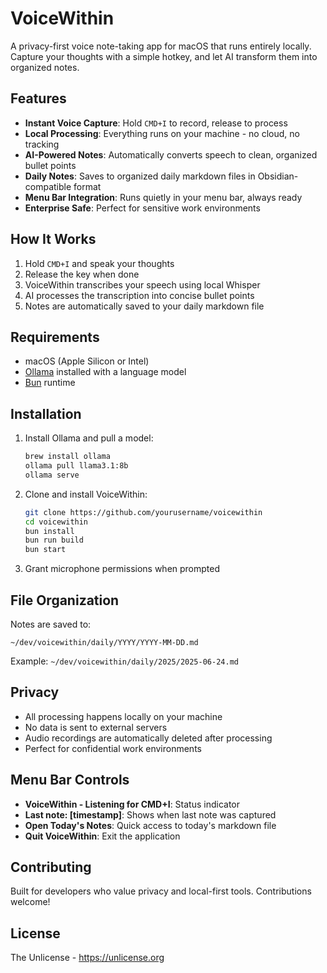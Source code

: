 # VoiceWithin

A privacy-first voice note-taking app for macOS that runs entirely locally. Capture your thoughts with a simple hotkey, and let AI transform them into organized notes.

## Features

- **Instant Voice Capture**: Hold `CMD+I` to record, release to process
- **Local Processing**: Everything runs on your machine - no cloud, no tracking
- **AI-Powered Notes**: Automatically converts speech to clean, organized bullet points
- **Daily Notes**: Saves to organized daily markdown files in Obsidian-compatible format
- **Menu Bar Integration**: Runs quietly in your menu bar, always ready
- **Enterprise Safe**: Perfect for sensitive work environments

## How It Works

1. Hold `CMD+I` and speak your thoughts
2. Release the key when done
3. VoiceWithin transcribes your speech using local Whisper
4. AI processes the transcription into concise bullet points
5. Notes are automatically saved to your daily markdown file

## Requirements

- macOS (Apple Silicon or Intel)
- [Ollama](https://ollama.ai) installed with a language model
- [Bun](https://bun.sh) runtime

## Installation

1. Install Ollama and pull a model:

   ```bash
   brew install ollama
   ollama pull llama3.1:8b
   ollama serve
   ```

2. Clone and install VoiceWithin:

   ```bash
   git clone https://github.com/yourusername/voicewithin
   cd voicewithin
   bun install
   bun run build
   bun start
   ```

3. Grant microphone permissions when prompted

## File Organization

Notes are saved to:

```
~/dev/voicewithin/daily/YYYY/YYYY-MM-DD.md
```

Example: `~/dev/voicewithin/daily/2025/2025-06-24.md`

## Privacy

- All processing happens locally on your machine
- No data is sent to external servers
- Audio recordings are automatically deleted after processing
- Perfect for confidential work environments

## Menu Bar Controls

- **VoiceWithin - Listening for CMD+I**: Status indicator
- **Last note: [timestamp]**: Shows when last note was captured
- **Open Today's Notes**: Quick access to today's markdown file
- **Quit VoiceWithin**: Exit the application

## Contributing

Built for developers who value privacy and local-first tools. Contributions welcome!

## License

The Unlicense - https://unlicense.org
